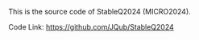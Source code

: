 This is the source code of StableQ2024 (MICRO2024).

Code Link: https://github.com/JQub/StableQ2024
